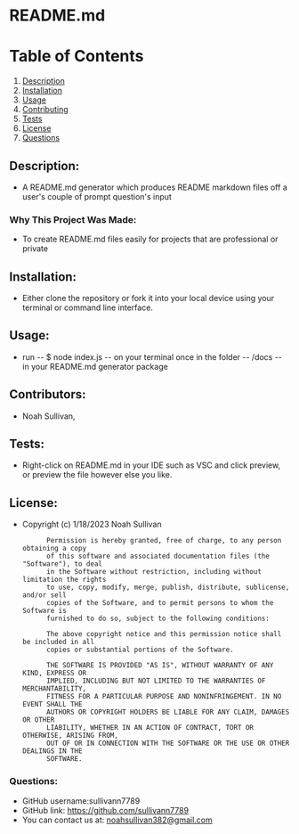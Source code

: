 
# README.md

# Table of Contents
1. [Description](#description)
2. [Installation](#installation)
3. [Usage](#usage)
4. [Contributing](#contributors)
5. [Tests](#tests)
6. [License](#license)
7. [Questions](#questions)

## Description:
- A README.md generator which produces README markdown files off a user's couple of prompt question's input
### Why This Project Was Made:
- To create README.md files easily for projects that are professional or private
        
## Installation:
- Either clone the repository or fork it into your local device using your terminal or command line interface.
        
## Usage:
- run -- $ node index.js -- on your terminal once in the folder -- /docs -- in your README.md generator package
        
## Contributors:
- Noah Sullivan, 
        
## Tests:
- Right-click on README.md in your IDE such as VSC and click preview, or preview the file however else you like.
        
## License:
- Copyright (c) 1/18/2023 Noah Sullivan

            Permission is hereby granted, free of charge, to any person obtaining a copy
            of this software and associated documentation files (the "Software"), to deal
            in the Software without restriction, including without limitation the rights
            to use, copy, modify, merge, publish, distribute, sublicense, and/or sell
            copies of the Software, and to permit persons to whom the Software is
            furnished to do so, subject to the following conditions:
            
            The above copyright notice and this permission notice shall be included in all
            copies or substantial portions of the Software.
            
            THE SOFTWARE IS PROVIDED "AS IS", WITHOUT WARRANTY OF ANY KIND, EXPRESS OR
            IMPLIED, INCLUDING BUT NOT LIMITED TO THE WARRANTIES OF MERCHANTABILITY,
            FITNESS FOR A PARTICULAR PURPOSE AND NONINFRINGEMENT. IN NO EVENT SHALL THE
            AUTHORS OR COPYRIGHT HOLDERS BE LIABLE FOR ANY CLAIM, DAMAGES OR OTHER
            LIABILITY, WHETHER IN AN ACTION OF CONTRACT, TORT OR OTHERWISE, ARISING FROM,
            OUT OF OR IN CONNECTION WITH THE SOFTWARE OR THE USE OR OTHER DEALINGS IN THE
            SOFTWARE.
        
### Questions:
- GitHub username:sullivann7789
- GitHub link: https://github.com/sullivann7789
- You can contact us at: noahsullivan382@gmail.com